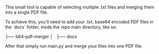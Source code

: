 This small tool is capable of selecting multiple .txt files and merging them into a single PDF file.

To achieve this, you'll need to add your .txt, base64 encoded PDF files in the ´docs´ folder, insde the repo main directory, like so:

├── b64-pdf-merger
│   ├── docs

After that simply run main.py and merge your files into one PDF file.
